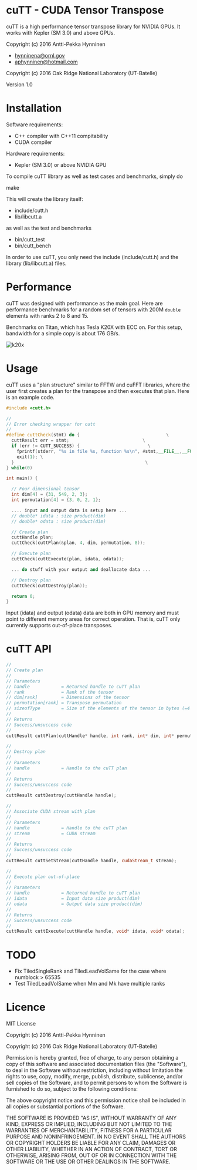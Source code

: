 cuTT - CUDA Tensor Transpose
============================

cuTT is a high performance tensor transpose library for NVIDIA GPUs. It works with Kepler (SM 3.0) and above GPUs.

Copyright (c) 2016 Antti-Pekka Hynninen
 * hynninena@ornl.gov
 * aphynninen@hotmail.com

Copyright (c) 2016 Oak Ridge National Laboratory (UT-Batelle)

Version 1.0

Installation
============

Software requirements:
 * C++ compiler with C++11 compitability
 * CUDA compiler

Hardware requirements:
 * Kepler (SM 3.0) or above NVIDIA GPU

To compile cuTT library as well as test cases and benchmarks, simply do

make

This will create the library itself:

 * include/cutt.h
 * lib/libcutt.a

as well as the test and benchmarks

 * bin/cutt_test
 * bin/cutt_bench

In order to use cuTT, you only need the include (include/cutt.h) and the library (lib/libcutt.a) files.

Performance
===========

cuTT was designed with performance as the main goal. Here are performance benchmarks for a random set of tensors with 200M `double` elements with ranks 2 to 8 and 15.

Benchmarks on Titan, which has Tesla K20X with ECC on. For this setup, bandwidth for a simple copy is about 176 GB/s.

![k20x](https://raw.githubusercontent.com/ap-hynninen/cutt/master/doc/bw_k20x_june29_2016.png)


Usage
=====

cuTT uses a "plan structure" similar to FFTW and cuFFT libraries, where the
user first creates a plan for the transpose and then executes that plan.
Here is an example code.

```c++
#include <cutt.h>

//
// Error checking wrapper for cutt
//
#define cuttCheck(stmt) do {                                 \
  cuttResult err = stmt;                            \
  if (err != CUTT_SUCCESS) {                          \
    fprintf(stderr, "%s in file %s, function %s\n", #stmt,__FILE__,__FUNCTION__); \
    exit(1); \
  }                                                  \
} while(0)

int main() {

  // Four dimensional tensor
  int dim[4] = {31, 549, 2, 3};
  int permutation[4] = {3, 0, 2, 1};

  .... input and output data is setup here ...
  // double* idata : size product(dim)
  // double* odata : size product(dim)

  // Create plan
  cuttHandle plan;
  cuttCheck(cuttPlan(&plan, 4, dim, permutation, 8));

  // Execute plan
  cuttCheck(cuttExecute(plan, idata, odata));

  ... do stuff with your output and deallocate data ...

  // Destroy plan
  cuttCheck(cuttDestroy(plan));

  return 0;
}
```

Input (idata) and output (odata) data are both in GPU memory and must point to different
memory areas for correct operation. That is, cuTT only currently supports out-of-place
transposes.

cuTT API
========

```c++
//
// Create plan
//
// Parameters
// handle            = Returned handle to cuTT plan
// rank              = Rank of the tensor
// dim[rank]         = Dimensions of the tensor
// permutation[rank] = Transpose permutation
// sizeofType        = Size of the elements of the tensor in bytes (=4 or 8)
//
// Returns
// Success/unsuccess code
// 
cuttResult cuttPlan(cuttHandle* handle, int rank, int* dim, int* permutation, size_t sizeofType);

//
// Destroy plan
//
// Parameters
// handle            = Handle to the cuTT plan
// 
// Returns
// Success/unsuccess code
//
cuttResult cuttDestroy(cuttHandle handle);

//
// Associate CUDA stream with plan
//
// Parameters
// handle            = Handle to the cuTT plan
// stream            = CUDA stream
// 
// Returns
// Success/unsuccess code
//
cuttResult cuttSetStream(cuttHandle handle, cudaStream_t stream);

//
// Execute plan out-of-place
//
// Parameters
// handle            = Returned handle to cuTT plan
// idata             = Input data size product(dim)
// odata             = Output data size product(dim)
// 
// Returns
// Success/unsuccess code
//
cuttResult cuttExecute(cuttHandle handle, void* idata, void* odata);
```

TODO
====
 * Fix TiledSingleRank and TiledLeadVolSame for the case where numblock > 65535
 * Test TiledLeadVolSame when Mm and Mk have multiple ranks

Licence
=======

MIT License

Copyright (c) 2016 Antti-Pekka Hynninen

Copyright (c) 2016 Oak Ridge National Laboratory (UT-Batelle)

Permission is hereby granted, free of charge, to any person obtaining a copy
of this software and associated documentation files (the "Software"), to deal
in the Software without restriction, including without limitation the rights
to use, copy, modify, merge, publish, distribute, sublicense, and/or sell
copies of the Software, and to permit persons to whom the Software is
furnished to do so, subject to the following conditions:

The above copyright notice and this permission notice shall be included in all
copies or substantial portions of the Software.

THE SOFTWARE IS PROVIDED "AS IS", WITHOUT WARRANTY OF ANY KIND, EXPRESS OR
IMPLIED, INCLUDING BUT NOT LIMITED TO THE WARRANTIES OF MERCHANTABILITY,
FITNESS FOR A PARTICULAR PURPOSE AND NONINFRINGEMENT. IN NO EVENT SHALL THE
AUTHORS OR COPYRIGHT HOLDERS BE LIABLE FOR ANY CLAIM, DAMAGES OR OTHER
LIABILITY, WHETHER IN AN ACTION OF CONTRACT, TORT OR OTHERWISE, ARISING FROM,
OUT OF OR IN CONNECTION WITH THE SOFTWARE OR THE USE OR OTHER DEALINGS IN THE
SOFTWARE.
